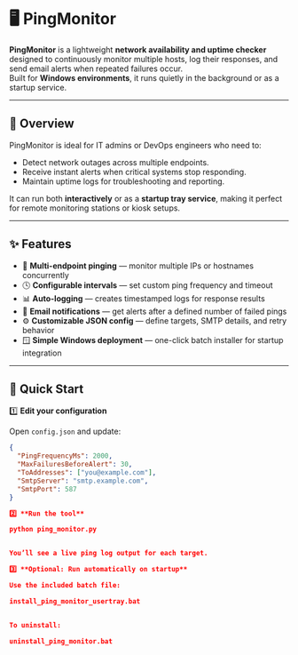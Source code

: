 # 🖥️ PingMonitor

**PingMonitor** is a lightweight **network availability and uptime checker** designed to continuously monitor multiple hosts, log their responses, and send email alerts when repeated failures occur.  
Built for **Windows environments**, it runs quietly in the background or as a startup service.

---

## 📘 Overview
PingMonitor is ideal for IT admins or DevOps engineers who need to:
- Detect network outages across multiple endpoints.
- Receive instant alerts when critical systems stop responding.
- Maintain uptime logs for troubleshooting and reporting.

It can run both **interactively** or as a **startup tray service**, making it perfect for remote monitoring stations or kiosk setups.

---

## ✨ Features
- 🔁 **Multi-endpoint pinging** — monitor multiple IPs or hostnames concurrently  
- 🕓 **Configurable intervals** — set custom ping frequency and timeout  
- 📊 **Auto-logging** — creates timestamped logs for response results  
- 📧 **Email notifications** — get alerts after a defined number of failed pings  
- ⚙️ **Customizable JSON config** — define targets, SMTP details, and retry behavior  
- 🪟 **Simple Windows deployment** — one-click batch installer for startup integration

---

## 🚀 Quick Start

1️⃣ **Edit your configuration**

Open `config.json` and update:
```json
{
  "PingFrequencyMs": 2000,
  "MaxFailuresBeforeAlert": 30,
  "ToAddresses": ["you@example.com"],
  "SmtpServer": "smtp.example.com",
  "SmtpPort": 587
}

2️⃣ **Run the tool**

python ping_monitor.py


You’ll see a live ping log output for each target.

3️⃣ **Optional: Run automatically on startup**

Use the included batch file:

install_ping_monitor_usertray.bat


To uninstall:

uninstall_ping_monitor.bat
